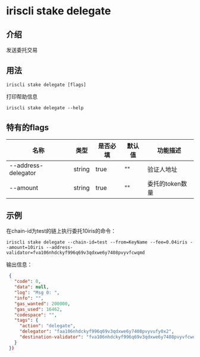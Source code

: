 # iriscli stake delegate

## 介绍

发送委托交易

## 用法

```
iriscli stake delegate [flags]
```

打印帮助信息
```
iriscli stake delegate --help
```

## 特有的flags

| 名称                | 类型   | 是否必填 | 默认值   | 功能描述         |
| --------------------| -----  | -------- | -------- | ---------------- |
| --address-delegator | string | true     | ""       | 验证人地址 |
| --amount            | string | true     | ""       | 委托的token数量 |

## 示例

在chain-id为test的链上执行委托10iris的命令：
```
iriscli stake delegate --chain-id=test --from=KeyName --fee=0.04iris --amount=10iris --address-validator=fva106nhdckyf996q69v3qdxwe6y7408pvyvfcwqmd
```
输出信息：
```json
 {
   "code": 0,
   "data": null,
   "log": "Msg 0: ",
   "info": "",
   "gas_wanted": 200000,
   "gas_used": 16462,
   "codespace": "",
   "tags": {
     "action": "delegate",
     "delegator": "faa106nhdckyf996q69v3qdxwe6y7408pvyvufy0x2",
     "destination-validator": "fva106nhdckyf996q69v3qdxwe6y7408pvyvfcwqmd"
   }
 })
```